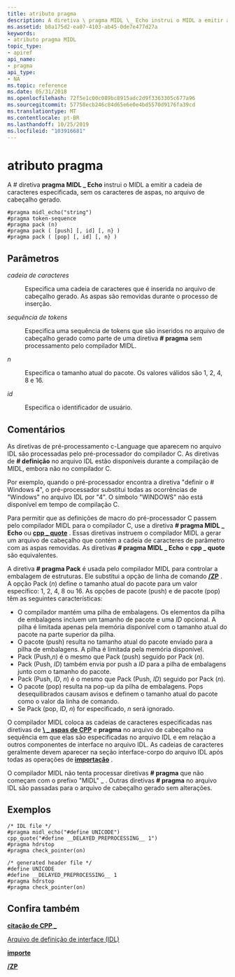 ```yaml
---
title: atributo pragma
description: A diretiva \ pragma MIDL \_ Echo instrui o MIDL a emitir a cadeia de caracteres especificada, sem os caracteres de aspas, no arquivo de cabeçalho gerado.
ms.assetid: b8a175d2-ea07-4103-ab45-0de7e477d27a
keywords:
- atributo pragma MIDL
topic_type:
- apiref
api_name:
- pragma
api_type:
- NA
ms.topic: reference
ms.date: 05/31/2018
ms.openlocfilehash: 72f5e1c00c089bc8915adc2d9f3363305c677a96
ms.sourcegitcommit: 57758ecb246c84d65e6e0e4bd5570d9176fa39cd
ms.translationtype: MT
ms.contentlocale: pt-BR
ms.lasthandoff: 10/25/2019
ms.locfileid: "103916681"
---
```

# <a name="pragma-attribute"></a>atributo pragma

A \# diretiva **pragma MIDL \_ Echo** instrui o MIDL a emitir a cadeia de caracteres especificada, sem os caracteres de aspas, no arquivo de cabeçalho gerado.

``` syntax
#pragma midl_echo("string")
#pragma token-sequence
#pragma pack (n)
#pragma pack ( [push] [, id] [, n} )
#pragma pack ( [pop] [, id] [, n} )
```

## <a name="parameters"></a>Parâmetros

<dl> <dt>

*cadeia de caracteres* 
</dt> <dd>

Especifica uma cadeia de caracteres que é inserida no arquivo de cabeçalho gerado. As aspas são removidas durante o processo de inserção.

</dd> <dt>

*sequência de tokens* 
</dt> <dd>

Especifica uma sequência de tokens que são inseridos no arquivo de cabeçalho gerado como parte de uma diretiva **\# pragma** sem processamento pelo compilador MIDL.

</dd> <dt>

*n* 
</dt> <dd>

Especifica o tamanho atual do pacote. Os valores válidos são 1, 2, 4, 8 e 16.

</dd> <dt>

*id* 
</dt> <dd>

Especifica o identificador de usuário.

</dd> </dl>

## <a name="remarks"></a>Comentários

As diretivas de pré-processamento c-Language que aparecem no arquivo IDL são processadas pelo pré-processador do compilador C. As diretivas de **\# definição** no arquivo IDL estão disponíveis durante a compilação de MIDL, embora não no compilador C.

Por exemplo, quando o pré-processador encontra a diretiva "definir o \# Windows 4", o pré-processador substitui todas as ocorrências de "Windows" no arquivo IDL por "4". O símbolo "WINDOWS" não está disponível em tempo de compilação C.

Para permitir que as definições de macro do pré-processador C passem pelo compilador MIDL para o compilador C, use a diretiva **\# pragma MIDL \_ Echo** ou [**cpp \_ quote**](cpp-quote.md) . Essas diretivas instruem o compilador MIDL a gerar um arquivo de cabeçalho que contém a cadeia de caracteres de parâmetro com as aspas removidas. As diretivas **\# pragma MIDL \_ Echo** e **cpp \_ quote** são equivalentes.

A diretiva **\# pragma Pack** é usada pelo compilador MIDL para controlar a embalagem de estruturas. Ele substitui a opção de linha de comando [**/ZP**](-zp.md) . A opção Pack (*n*) define o tamanho atual do pacote para um valor específico: 1, 2, 4, 8 ou 16. As opções de pacote (push) e de pacote (pop) têm as seguintes características:

-   O compilador mantém uma pilha de embalagens. Os elementos da pilha de embalagens incluem um tamanho de pacote e uma *ID* opcional. A pilha é limitada apenas pela memória disponível com o tamanho atual do pacote na parte superior da pilha.
-   O pacote (push) resulta no tamanho atual do pacote enviado para a pilha de embalagens. A pilha é limitada pela memória disponível.
-   Pack (Push,*n*) é o mesmo que Pack (push) seguido por Pack (*n*).
-   Pack (Push, *ID*) também envia por push a *ID* para a pilha de embalagens junto com o tamanho do pacote.
-   Pack (Push, *ID*, *n*) é o mesmo que Pack (Push, *ID*) seguido por Pack (*n*).
-   O pacote (pop) resulta na pop-up da pilha de embalagens. Pops desequilibrados causam avisos e definem o tamanho atual do pacote como o valor da linha de comando.
-   Se Pack (pop, *ID*, *n*) for especificado, *n* será ignorado.

O compilador MIDL coloca as cadeias de caracteres especificadas nas diretivas de [**\\ \_ aspas de CPP**](cpp-quote.md) e **pragma** no arquivo de cabeçalho na sequência em que elas são especificadas no arquivo IDL e em relação a outros componentes de interface no arquivo IDL. As cadeias de caracteres geralmente devem aparecer na seção interface-corpo do arquivo IDL após todas as operações de [**importação**](import.md) .

O compilador MIDL não tenta processar diretivas **\# pragma** que não começam com o prefixo "MIDL" \_ . Outras diretivas **\# pragma** no arquivo IDL são passadas para o arquivo de cabeçalho gerado sem alterações.

## <a name="examples"></a>Exemplos

``` syntax
/* IDL file */ 
#pragma midl_echo("#define UNICODE") 
cpp_quote("#define __DELAYED_PREPROCESSING__ 1") 
#pragma hdrstop 
#pragma check_pointer(on) 
 
/* generated header file */ 
#define UNICODE 
#define __DELAYED_PREPROCESSING__ 1 
#pragma hdrstop 
#pragma check_pointer(on)
```

## <a name="see-also"></a>Confira também

<dl> <dt>

[**citação de CPP \_**](cpp-quote.md)
</dt> <dt>

[Arquivo de definição de interface (IDL)](interface-definition-idl-file.md)
</dt> <dt>

[**importe**](import.md)
</dt> <dt>

[**/ZP**](-zp.md)
</dt> </dl>

 

 




